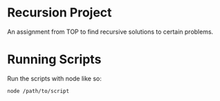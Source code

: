 # Recursion Project

An assignment from TOP to find recursive solutions to certain problems.

# Running Scripts

Run the scripts with node like so:

```shell
node /path/to/script
```
